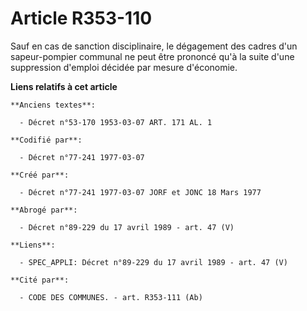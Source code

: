 # Article R353-110

Sauf en cas de sanction disciplinaire, le dégagement des cadres d'un sapeur-pompier communal ne peut être prononcé qu'à la
suite d'une suppression d'emploi décidée par mesure d'économie.

**Liens relatifs à cet article**

	**Anciens textes**:

	  - Décret n°53-170 1953-03-07 ART. 171 AL. 1

	**Codifié par**:

	  - Décret n°77-241 1977-03-07

	**Créé par**:

	  - Décret n°77-241 1977-03-07 JORF et JONC 18 Mars 1977

	**Abrogé par**:

	  - Décret n°89-229 du 17 avril 1989 - art. 47 (V)

	**Liens**:

	  - SPEC_APPLI: Décret n°89-229 du 17 avril 1989 - art. 47 (V)

	**Cité par**:

	  - CODE DES COMMUNES. - art. R353-111 (Ab)
